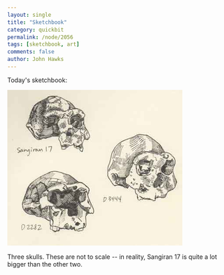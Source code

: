 ```yaml
---
layout: single 
title: "Sketchbook" 
category: quickbit
permalink: /node/2056
tags: [sketchbook, art] 
comments: false 
author: John Hawks 
---
```


Today's sketchbook:

<div class="middle-picture" />
<img src="/graphics/sangiran_17_d2282_d3444_oblique_sketch.jpg" width="400" height="355" alt="Sangiran 17, D2282, and D3444" />
</div>

Three skulls. These are not to scale -- in reality, Sangiran 17 is quite a lot bigger than the other two. 

